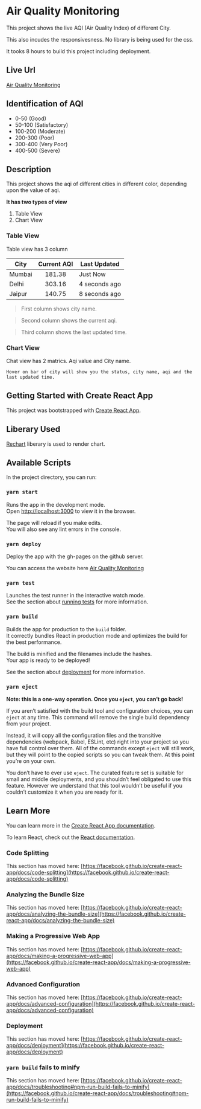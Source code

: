 # Air Quality Monitoring
This project shows the live AQI (Air Quality Index) of different City. 

This also incudes the responsivesness. No library is being used for the css.

It tooks 8 hours to build this project including deployment.

## Live Url
[Air Quality Monitoring](https://sawannrl123.github.io/proximity/)

## Identification of AQI
- 0-50 (Good)
- 50-100 (Satisfactory)
- 100-200 (Moderate)
- 200-300 (Poor)
- 300-400 (Very Poor)
- 400-500 (Severe)

## Description
This project shows the aqi of different cities in different color, depending upon the value of aqi.

**It has two types of view**
1. Table View
2. Chart View


### Table View
Table view has 3 column 

| City  | Current AQI | Last Updated |
| ----- |:-----------:| ------------ |
| Mumbai | 181.38     | Just Now |
| Delhi | 303.16     | 4 seconds ago |
| Jaipur      | 140.75     | 8 seconds ago |

> First column shows city name. 

> Second column shows the current aqi.

> Third column shows the last updated time.

### Chart View
Chat view has 2 matrics. Aqi value and City name.

`Hover on bar of city will show you the status, city name, aqi and the last updated time.`

## Getting Started with Create React App

This project was bootstrapped with [Create React App](https://github.com/facebook/create-react-app).

## Liberary Used
[Rechart](https://recharts.org/en-US/) liberary is used to render chart.

## Available Scripts

In the project directory, you can run:

### `yarn start`

Runs the app in the development mode.\
Open [http://localhost:3000](http://localhost:3000) to view it in the browser.

The page will reload if you make edits.\
You will also see any lint errors in the console.

### `yarn deploy`
Deploy the app with the gh-pages on the github server.

You can access the website here [Air Quality Monitoring](https://sawannrl123.github.io/proximity/)

### `yarn test`

Launches the test runner in the interactive watch mode.\
See the section about [running tests](https://facebook.github.io/create-react-app/docs/running-tests) for more information.

### `yarn build`

Builds the app for production to the `build` folder.\
It correctly bundles React in production mode and optimizes the build for the best performance.

The build is minified and the filenames include the hashes.\
Your app is ready to be deployed!

See the section about [deployment](https://facebook.github.io/create-react-app/docs/deployment) for more information.

### `yarn eject`

**Note: this is a one-way operation. Once you `eject`, you can’t go back!**

If you aren’t satisfied with the build tool and configuration choices, you can `eject` at any time. This command will remove the single build dependency from your project.

Instead, it will copy all the configuration files and the transitive dependencies (webpack, Babel, ESLint, etc) right into your project so you have full control over them. All of the commands except `eject` will still work, but they will point to the copied scripts so you can tweak them. At this point you’re on your own.

You don’t have to ever use `eject`. The curated feature set is suitable for small and middle deployments, and you shouldn’t feel obligated to use this feature. However we understand that this tool wouldn’t be useful if you couldn’t customize it when you are ready for it.

## Learn More

You can learn more in the [Create React App documentation](https://facebook.github.io/create-react-app/docs/getting-started).

To learn React, check out the [React documentation](https://reactjs.org/).

### Code Splitting

This section has moved here: [https://facebook.github.io/create-react-app/docs/code-splitting](https://facebook.github.io/create-react-app/docs/code-splitting)

### Analyzing the Bundle Size

This section has moved here: [https://facebook.github.io/create-react-app/docs/analyzing-the-bundle-size](https://facebook.github.io/create-react-app/docs/analyzing-the-bundle-size)

### Making a Progressive Web App

This section has moved here: [https://facebook.github.io/create-react-app/docs/making-a-progressive-web-app](https://facebook.github.io/create-react-app/docs/making-a-progressive-web-app)

### Advanced Configuration

This section has moved here: [https://facebook.github.io/create-react-app/docs/advanced-configuration](https://facebook.github.io/create-react-app/docs/advanced-configuration)

### Deployment

This section has moved here: [https://facebook.github.io/create-react-app/docs/deployment](https://facebook.github.io/create-react-app/docs/deployment)

### `yarn build` fails to minify

This section has moved here: [https://facebook.github.io/create-react-app/docs/troubleshooting#npm-run-build-fails-to-minify](https://facebook.github.io/create-react-app/docs/troubleshooting#npm-run-build-fails-to-minify)

